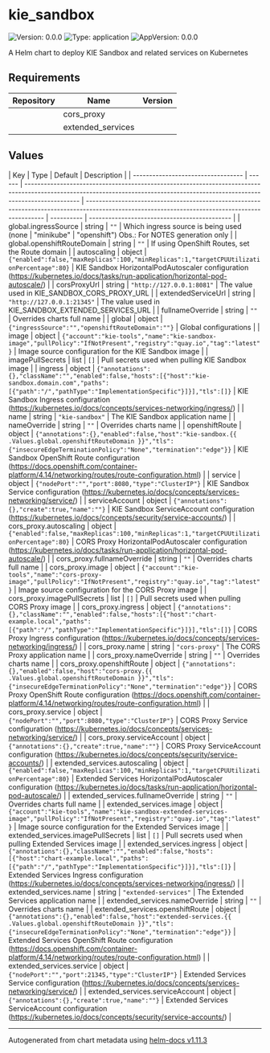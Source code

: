 # kie_sandbox

![Version: 0.0.0](https://img.shields.io/badge/Version-0.0.0-informational?style=flat-square) ![Type: application](https://img.shields.io/badge/Type-application-informational?style=flat-square) ![AppVersion: 0.0.0](https://img.shields.io/badge/AppVersion-0.0.0-informational?style=flat-square)

A Helm chart to deploy KIE Sandbox and related services on Kubernetes

## Requirements

| Repository | Name              | Version |
| ---------- | ----------------- | ------- |
|            | cors_proxy        |         |
|            | extended_services |         |

## Values

| Key                                | Type   | Default                                                                                                                                                                       | Description                                                                                                                                     |
| ---------------------------------- | ------ | ----------------------------------------------------------------------------------------------------------------------------------------------------------------------------- | ----------------------------------------------------------------------------------------------------------------------------------------------- | ---------- | -------------------------------------------- |
| global.ingressSource               | string | `""`                                                                                                                                                                          | Which ingress source is being used (none                                                                                                        | "minikube" | "openshift") Obs.: For NOTES generation only |
| global.openshiftRouteDomain        | string | `""`                                                                                                                                                                          | If using OpenShift Routes, set the Route domain                                                                                                 |
| autoscaling                        | object | `{"enabled":false,"maxReplicas":100,"minReplicas":1,"targetCPUUtilizationPercentage":80}`                                                                                     | KIE Sandbox HorizontalPodAutoscaler configuration (https://kubernetes.io/docs/tasks/run-application/horizontal-pod-autoscale/)                  |
| corsProxyUrl                       | string | `"http://127.0.0.1:8081"`                                                                                                                                                     | The value used in KIE_SANDBOX_CORS_PROXY_URL                                                                                                    |
| extendedServiceUrl                 | string | `"http://127.0.0.1:21345"`                                                                                                                                                    | The value used in KIE_SANDBOX_EXTENDED_SERVICES_URL                                                                                             |
| fullnameOverride                   | string | `""`                                                                                                                                                                          | Overrides charts full name                                                                                                                      |
| global                             | object | `{"ingressSource":"","openshiftRouteDomain":""}`                                                                                                                              | Global configurations                                                                                                                           |
| image                              | object | `{"account":"kie-tools","name":"kie-sandbox-image","pullPolicy":"IfNotPresent","registry":"quay.io","tag":"latest"}`                                                          | Image source configuration for the KIE Sandbox image                                                                                            |
| imagePullSecrets                   | list   | `[]`                                                                                                                                                                          | Pull secrets used when pulling KIE Sandbox image                                                                                                |
| ingress                            | object | `{"annotations":{},"className":"","enabled":false,"hosts":[{"host":"kie-sandbox.domain.com","paths":[{"path":"/","pathType":"ImplementationSpecific"}]}],"tls":[]}`           | KIE Sandbox Ingress configuration (https://kubernetes.io/docs/concepts/services-networking/ingress/)                                            |
| name                               | string | `"kie-sandbox"`                                                                                                                                                               | The KIE Sandbox application name                                                                                                                |
| nameOverride                       | string | `""`                                                                                                                                                                          | Overrides charts name                                                                                                                           |
| openshiftRoute                     | object | `{"annotations":{},"enabled":false,"host":"kie-sandbox.{{ .Values.global.openshiftRouteDomain }}","tls":{"insecureEdgeTerminationPolicy":"None","termination":"edge"}}`       | KIE Sandbox OpenShift Route configuration (https://docs.openshift.com/container-platform/4.14/networking/routes/route-configuration.html)       |
| service                            | object | `{"nodePort":"","port":8080,"type":"ClusterIP"}`                                                                                                                              | KIE Sandbox Service configuration (https://kubernetes.io/docs/concepts/services-networking/service/)                                            |
| serviceAccount                     | object | `{"annotations":{},"create":true,"name":""}`                                                                                                                                  | KIE Sandbox ServiceAccount configuration (https://kubernetes.io/docs/concepts/security/service-accounts/)                                       |
| cors_proxy.autoscaling             | object | `{"enabled":false,"maxReplicas":100,"minReplicas":1,"targetCPUUtilizationPercentage":80}`                                                                                     | CORS Proxy HorizontalPodAutoscaler configuration (https://kubernetes.io/docs/tasks/run-application/horizontal-pod-autoscale/)                   |
| cors_proxy.fullnameOverride        | string | `""`                                                                                                                                                                          | Overrides charts full name                                                                                                                      |
| cors_proxy.image                   | object | `{"account":"kie-tools","name":"cors-proxy-image","pullPolicy":"IfNotPresent","registry":"quay.io","tag":"latest"}`                                                           | Image source configuration for the CORS Proxy image                                                                                             |
| cors_proxy.imagePullSecrets        | list   | `[]`                                                                                                                                                                          | Pull secrets used when pulling CORS Proxy image                                                                                                 |
| cors_proxy.ingress                 | object | `{"annotations":{},"className":"","enabled":false,"hosts":[{"host":"chart-example.local","paths":[{"path":"/","pathType":"ImplementationSpecific"}]}],"tls":[]}`              | CORS Proxy Ingress configuration (https://kubernetes.io/docs/concepts/services-networking/ingress/)                                             |
| cors_proxy.name                    | string | `"cors-proxy"`                                                                                                                                                                | The CORS Proxy application name                                                                                                                 |
| cors_proxy.nameOverride            | string | `""`                                                                                                                                                                          | Overrides charts name                                                                                                                           |
| cors_proxy.openshiftRoute          | object | `{"annotations":{},"enabled":false,"host":"cors-proxy.{{ .Values.global.openshiftRouteDomain }}","tls":{"insecureEdgeTerminationPolicy":"None","termination":"edge"}}`        | CORS Proxy OpenShift Route configuration (https://docs.openshift.com/container-platform/4.14/networking/routes/route-configuration.html)        |
| cors_proxy.service                 | object | `{"nodePort":"","port":8080,"type":"ClusterIP"}`                                                                                                                              | CORS Proxy Service configuration (https://kubernetes.io/docs/concepts/services-networking/service/)                                             |
| cors_proxy.serviceAccount          | object | `{"annotations":{},"create":true,"name":""}`                                                                                                                                  | CORS Proxy ServiceAccount configuration (https://kubernetes.io/docs/concepts/security/service-accounts/)                                        |
| extended_services.autoscaling      | object | `{"enabled":false,"maxReplicas":100,"minReplicas":1,"targetCPUUtilizationPercentage":80}`                                                                                     | Extended Services HorizontalPodAutoscaler configuration (https://kubernetes.io/docs/tasks/run-application/horizontal-pod-autoscale/)            |
| extended_services.fullnameOverride | string | `""`                                                                                                                                                                          | Overrides charts full name                                                                                                                      |
| extended_services.image            | object | `{"account":"kie-tools","name":"kie-sandbox-extended-services-image","pullPolicy":"IfNotPresent","registry":"quay.io","tag":"latest"}`                                        | Image source configuration for the Extended Services image                                                                                      |
| extended_services.imagePullSecrets | list   | `[]`                                                                                                                                                                          | Pull secrets used when pulling Extended Services image                                                                                          |
| extended_services.ingress          | object | `{"annotations":{},"className":"","enabled":false,"hosts":[{"host":"chart-example.local","paths":[{"path":"/","pathType":"ImplementationSpecific"}]}],"tls":[]}`              | Extended Services Ingress configuration (https://kubernetes.io/docs/concepts/services-networking/ingress/)                                      |
| extended_services.name             | string | `"extended-services"`                                                                                                                                                         | The Extended Services application name                                                                                                          |
| extended_services.nameOverride     | string | `""`                                                                                                                                                                          | Overrides charts name                                                                                                                           |
| extended_services.openshiftRoute   | object | `{"annotations":{},"enabled":false,"host":"extended-services.{{ .Values.global.openshiftRouteDomain }}","tls":{"insecureEdgeTerminationPolicy":"None","termination":"edge"}}` | Extended Services OpenShift Route configuration (https://docs.openshift.com/container-platform/4.14/networking/routes/route-configuration.html) |
| extended_services.service          | object | `{"nodePort":"","port":21345,"type":"ClusterIP"}`                                                                                                                             | Extended Services Service configuration (https://kubernetes.io/docs/concepts/services-networking/service/)                                      |
| extended_services.serviceAccount   | object | `{"annotations":{},"create":true,"name":""}`                                                                                                                                  | Extended Services ServiceAccount configuration (https://kubernetes.io/docs/concepts/security/service-accounts/)                                 |

---

Autogenerated from chart metadata using [helm-docs v1.11.3](https://github.com/norwoodj/helm-docs/releases/v1.11.3)
